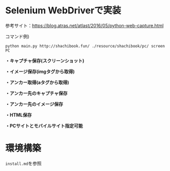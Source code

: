 # Selenium WebDriverで実装
参考サイト：https://blog.atras.net/atlast/2016/05/python-web-capture.html

コマンド例)
```
python main.py http://shachibook.fun/ ./resource/shachibook/pc/ screen PC
```

__・キャプチャ保存(スクリーンショット)__

__・イメージ保存(imgタグから取得)__

__・アンカー取得(aタグから取得)__

__・アンカー先のキャプチャ保存__

__・アンカー先のイメージ保存__

__・HTML保存__

__・PCサイトとモバイルサイト指定可能__

# 環境構築
`install.md`を参照
